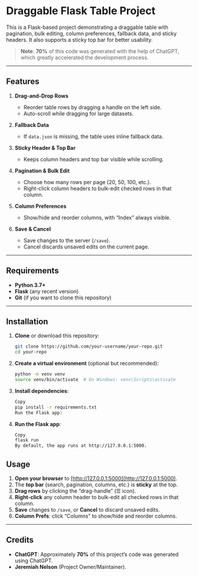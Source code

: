 # Draggable Flask Table Project

This is a Flask-based project demonstrating a draggable table with pagination, bulk editing, column preferences, fallback data, and sticky headers. It also supports a sticky top bar for better usability.

> **Note**: **70%** of this code was generated with the help of ChatGPT, which greatly accelerated the development process.

---

## Features

1. **Drag-and-Drop Rows**  
   - Reorder table rows by dragging a handle on the left side.
   - Auto-scroll while dragging for large datasets.

2. **Fallback Data**  
   - If `data.json` is missing, the table uses inline fallback data.

3. **Sticky Header & Top Bar**  
   - Keeps column headers and top bar visible while scrolling.

4. **Pagination & Bulk Edit**  
   - Choose how many rows per page (20, 50, 100, etc.).
   - Right-click column headers to bulk-edit checked rows in that column.

5. **Column Preferences**  
   - Show/hide and reorder columns, with “Index” always visible.

6. **Save & Cancel**  
   - Save changes to the server (`/save`).
   - Cancel discards unsaved edits on the current page.

---

## Requirements

- **Python 3.7+**
- **Flask** (any recent version)
- **Git** (if you want to clone this repository)

---

## Installation

1. **Clone** or download this repository:

   ```bash
   git clone https://github.com/your-username/your-repo.git
   cd your-repo

2. **Create a virtual environment** (optional but recommended):
   ```bash
   python -m venv venv
   source venv/bin/activate  # On Windows: venv\Scripts\activate

3. **Install dependencies**:
   ```bash
   Copy
   pip install -r requirements.txt
   Run the Flask app:

4. **Run the Flask app**:
   ```bash
   Copy
   flask run
   By default, the app runs at http://127.0.0.1:5000.

## Usage

1. **Open your browser** to [http://127.0.0.1:5000](http://127.0.0.1:5000).
2. The **top bar** (search, pagination, columns, etc.) is **sticky** at the top.
3. **Drag rows** by clicking the “drag-handle” (☰ icon).
4. **Right-click** any column header to bulk-edit all checked rows in that column.
5. **Save** changes to `/save`, or **Cancel** to discard unsaved edits.
6. **Column Prefs**: click “Columns” to show/hide and reorder columns.

---

## Credits

- **ChatGPT**: Approximately **70%** of this project’s code was generated using ChatGPT.
- **Jeremiah Nelson** (Project Owner/Maintainer).

